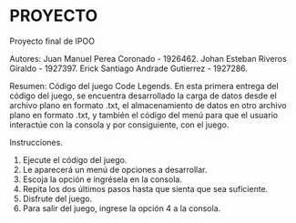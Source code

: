 # PROYECTO
Proyecto final de IPOO

Autores: 
Juan Manuel Perea Coronado - 1926462.
Johan Esteban Riveros Giraldo - 1927397.
Erick Santiago Andrade Gutierrez - 1927286.

Resumen: Código del juego Code Legends.
En esta primera entrega del código del juego, se encuentra desarrollado la carga de datos desde el archivo plano en formato .txt, el almacenamiento de datos en otro archivo plano en formato .txt, y también el código del menú para que el usuario interactúe con la consola y por consiguiente, con el juego.

Instrucciones. 

1. Ejecute el código del juego.
2. Le aparecerá un menú de opciones a desarrollar.
3. Escoja la opción e ingrésela en la consola.
4. Repita los dos últimos pasos hasta que sienta que sea suficiente.
5. Disfrute del juego.
6. Para salir del juego, ingrese la opción 4 a la consola.
